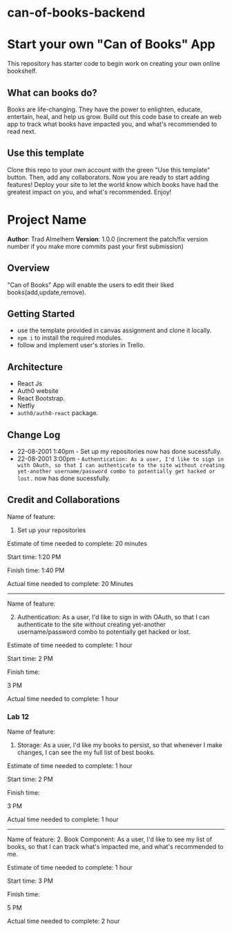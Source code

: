 # can-of-books-backend

# Start your own "Can of Books" App

This repository has starter code to begin work on creating your own online bookshelf.

## What can books do?

Books are life-changing. They have the power to enlighten, educate, entertain, heal, and help us grow. Build out this code base to create an web app to track what books have impacted you, and what's recommended to read next.

## Use this template

Clone this repo to your own account with the green "Use this template" button. Then, add any collaborators. Now you are ready to start adding features! Deploy your site to let the world know which books have had the greatest impact on you, and what's recommended. Enjoy!


# Project Name

**Author**: Trad Almelhem
**Version**: 1.0.0 (increment the patch/fix version number if you make more commits past your first submission)

## Overview
"Can of Books" App will enable the users to edit their liked books(add,update,remove).
<!-- Provide a high level overview of what this application is and why you are building it, beyond the fact that it's an assignment for this class. (i.e. What's your problem domain?) -->

## Getting Started
<!-- What are the steps that a user must take in order to build this app on their own machine and get it running? -->
* use the template provided in canvas assignment and clone it locally.
* `npm i`  to install the required modules.
* follow and implement user's stories in Trello.

## Architecture
<!-- Provide a detailed description of the application design. What technologies (languages, libraries, etc) you're using, and any other relevant design information. -->
* React Js
* Auth0 website
* React Bootstrap.
* Netfly
* `auth0/auth0-react` package.

## Change Log
<!-- Use this area to document the iterative changes made to your application as each feature is successfully implemented. Use time stamps. Here's an example:

01-01-2001 4:59pm - Application now has a fully-functional express server, with a GET route for the location resource. -->
* 22-08-2001 1:40pm - Set up my repositories now has done sucessfully.
* 22-08-2001 3:00pm - `Authentication: As a user, I'd like to sign in with OAuth, so that I can authenticate to the site without creating yet-another username/password combo to potentially get hacked or lost.` now has done sucessfully.

## Credit and Collaborations
<!-- Give credit (and a link) to other people or resources that helped you build this application. -->

Name of feature:
1. Set up your repositories

Estimate of time needed to complete:
20 minutes

Start time: 
1:20 PM

Finish time:
1:40 PM

Actual time needed to complete:
20 Minutes


---------

Name of feature:

2. Authentication: As a user, I'd like to sign in with OAuth, so that I can authenticate to the site without creating yet-another username/password combo to potentially get hacked or lost.

Estimate of time needed to complete:
1 hour

Start time: 
2 PM

Finish time: 

3 PM

Actual time needed to complete: 
1 hour

### Lab 12

Name of feature:
1. Storage: As a user, I'd like my books to persist, so that whenever I make changes, I can see the my full list of best books.

Estimate of time needed to complete:
1 hour

Start time: 
2 PM

Finish time: 

3 PM

Actual time needed to complete: 
1 hour


------

Name of feature:
2. Book Component: As a user, I'd like to see my list of books, so that I can track what's impacted me, and what's recommended to me.

Estimate of time needed to complete:
1 hour

Start time: 
3 PM

Finish time: 

5 PM

Actual time needed to complete: 
2 hour